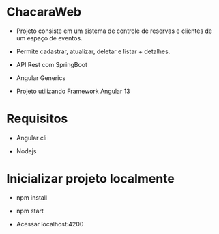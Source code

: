 # ChacaraWeb

- Projeto consiste em um sistema de controle de reservas e clientes de um espaço de eventos.

- Permite cadastrar, atualizar, deletar e listar + detalhes.

- API Rest com SpringBoot

- Angular Generics

- Projeto utilizando Framework Angular 13

# Requisitos

- Angular cli

- Nodejs

# Inicializar projeto localmente

- npm install

- npm start

- Acessar localhost:4200